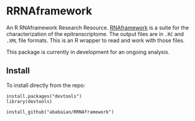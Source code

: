 # RRNAframework

An R RNAframework Research Resource. [RNAframework](https://rnaframework.com/) is a suite for the characterization of the epitranscriptome. The output files are in `.RC` and `.XML` file formats. This is an R wrapper to read and work with those files.

This package is currently in development for an ongoing analysis.

## Install
To install directly from the repo:
```
install.packages("devtools")
library(devtools)

install_github("ababaian/RRNAframework")
```